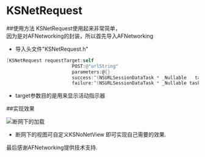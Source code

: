 # KSNetRequest

##使用方法
  KSNetRequest使用起来非常简单，<br>
  因为是对AFNetworking的封装，所以首先导入AFNetworking<br>
  * 导入头文件"KSNetRequest.h"<br>
  
```Objective-C
[KSNetRequest requestTarget:self 
                        POST:@"urlString" 
                        parameters:@{} 
                        success:^(NSURLSessionDataTask * _Nullable   task, id  _Nullable responseObject) {} 
                        failure:^(NSURLSessionDataTask * _Nullable task, NSError * _Nullable error) {}]
```

* target参数目的是用来显示活动指示器

##实现效果

![断网下的加载](https://github.com/18301125620/KSNetRequest/blob/master/ImageSource/Untitled.gif)

* 断网下的视图可自定义KSNoNetView 即可实现自己需要的效果.

最后感谢AFNetworking提供技术支持.
